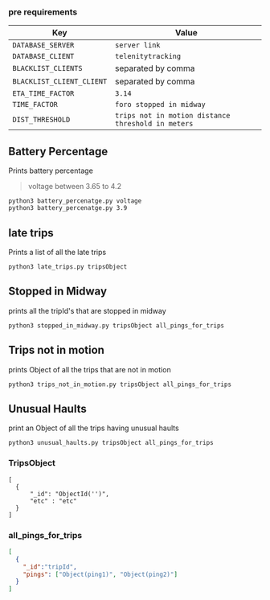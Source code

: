 
### pre requirements

|Key|Value|
|---|---|
|`DATABASE_SERVER`| `server link` |
|`DATABASE_CLIENT`| `telenitytracking` |
|`BLACKLIST_CLIENTS`| separated by comma |
|`BLACKLIST_CLIENT_CLIENT`| separated by comma |
|`ETA_TIME_FACTOR`| `3.14` |
|`TIME_FACTOR`|`foro stopped in midway`|
|`DIST_THRESHOLD`| `trips not in motion distance threshold in meters` |

## Battery Percentage

Prints battery percentage

> voltage between 3.65 to 4.2  

    python3 battery_percenatge.py voltage
    python3 battery_percenatge.py 3.9
    
## late trips

Prints a list of all the late trips 

    python3 late_trips.py tripsObject
    
## Stopped in Midway
prints all the tripId's that are stopped in midway

    python3 stopped_in_midway.py tripsObject all_pings_for_trips
    
## Trips not in motion

prints Object of all the trips that are not in motion

    python3 trips_not_in_motion.py tripsObject all_pings_for_trips
    
## Unusual Haults

print an Object of all the trips having unusual haults

    python3 unusual_haults.py tripsObject all_pings_for_trips
    
    
### TripsObject

```json5
[
  {
      "_id": "ObjectId('')",
      "etc" : "etc"
  }
]
```

### all_pings_for_trips


```json
[ 
  {
    "_id":"tripId", 
    "pings": ["Object(ping1)", "Object(ping2)"]
  }
]
```